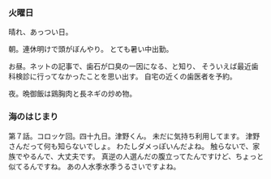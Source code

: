 ### 火曜日

晴れ、あっつい日。

朝。連休明けで頭がぼんやり。
とても暑い中出勤。

お昼。ネットの記事で、歯石が口臭の一因になる、と知り、
そういえば最近歯科検診に行ってなかったことを思い出す。
自宅の近くの歯医者を予約。

夜。晩御飯は鶏胸肉と長ネギの炒め物。

### 海のはじまり

第７話。コロッケ回。四十九日。津野くん。
未だに気持ち利用してます。
津野さんだって何も知らないでしょ。
わたしダメっぽいんだよね。
触らないで、家族でやるんで、大丈夫です。
真逆の人選んだの腹立ってたんですけど、ちょっと似てるんですね。
あの人水季水季うるさいですよね。